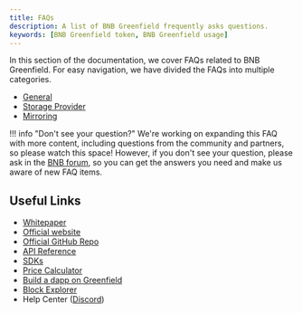 ```yaml
---
title: FAQs
description: A list of BNB Greenfield frequently asks questions.  
keywords: [BNB Greenfield token, BNB Greenfield usage]
---
```


In this section of the documentation, we cover FAQs related to BNB Greenfield. For easy navigation, we have divided the FAQs into multiple categories.

* [General](general-faqs.md)
* [Storage Provider](sp-faqs.md)
* [Mirroring](mirroring-faqs.md)

!!! info "Don't see your question?"
    We're working on expanding this FAQ with more content, including questions from the community and partners, so please watch this space! However, if you don't see your question, please ask in the [BNB forum](https://forum.bnbchain.org/), so you can get the answers you need and make us aware of new FAQ items.

## Useful Links
* [Whitepaper](https://github.com/bnb-chain/greenfield-whitepaper)
* [Official website](https://greenfield.bnbchain.org)
* [Official GitHub Repo](https://github.com/bnb-chain/greenfield)
* [API Reference](../api/endpoints.md)
* [SDKs](../sdks/index.md)
* [Price Calculator](https://dcellar.io/pricing-calculator)
* [Build a dapp on Greenfield](../tutorials/index.md)
* [Block Explorer](https://greenfieldscan.com)
* Help Center ([Discord](https://discord.com/invite/bnbchain))